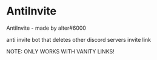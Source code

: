 # AntiInvite 
AntiInvite - made by alter#6000

anti invite bot that deletes other discord servers invite link

NOTE: ONLY WORKS WITH VANITY LINKS!
